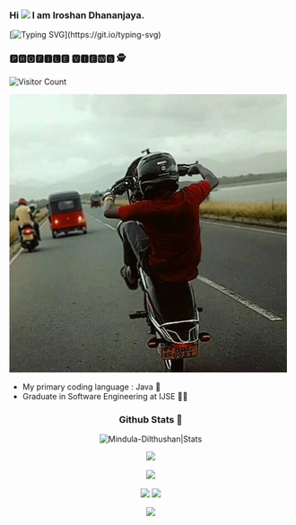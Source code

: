 ### Hi <img src="https://github.com/IroshanDhananjaya/IroshanDhananjaya/tree/master/assets/images/hi.gif" width="30px"> I am Iroshan Dhananjaya.

[![Typing SVG](https://readme-typing-svg.herokuapp.com?font=&color=%2302CC00&size=25&width=450&lines=Software+Developer+And;Designer;)](https://git.io/typing-svg)

### 🅿🆁🅾🅵🅸🅻🅴 🆅🅸🅴🆆🆂 🕵️‍

![Visitor Count](https://profile-counter.glitch.me/{IroshanDhananjaya}/count.svg)

![image](assets/images/mypic2.jpg)

- My primary coding language : Java 🧒
- Graduate in Software Engineering at IJSE 👨‍🎓

<h3 align="center">
Github Stats 🧐
</h3>


<p align="center"> <img src="https://github-readme-stats.vercel.app/api?username=IroshanDhananjaya&show_icons=true&theme=gotham" alt="Mindula-Dilthushan|Stats"/>
<p align="center"> <img src="https://github-readme-streak-stats.herokuapp.com?user=IroshanDhananjaya&theme=github-dark&date_format=M%20j%5B%2C%20Y%5D"/> </p>
<p align="center"> <img src="https://github-profile-summary-cards.vercel.app/api/cards/profile-details?username=IroshanDhananjaya&theme=github_dark"/> </p>

<div align="center">
<img src="https://github-profile-summary-cards.vercel.app/api/cards/stats?username=IroshanDhananjaya&theme=github_dark"/>
<img src="https://github-profile-summary-cards.vercel.app/api/cards/productive-time?username=IroshanDhananjaya&theme=github_dark"/>
</div>


<p align="center">
  <img src="https://capsule-render.vercel.app/api?type=waving&color=gradient&height=80&section=footer"/>
</p>